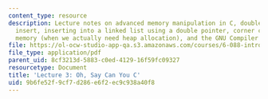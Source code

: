 ```yaml
---
content_type: resource
description: Lecture notes on advanced memory manipulation in C, double linked-list
  insert, inserting into a linked list using a double pointer, corner cases of using
  memory (when we actually need heap allocation), and the GNU Compiler Collection.
file: https://ol-ocw-studio-app-qa.s3.amazonaws.com/courses/6-088-introduction-to-c-memory-management-and-c-object-oriented-programming-january-iap-2010/9b6fe52f9cf7d286e6f2ec9c938a40f8_MIT6_088IAP10_lec03.pdf
file_type: application/pdf
parent_uid: 8cf3213d-5883-c0ed-4129-16f59fc09327
resourcetype: Document
title: 'Lecture 3: Oh, Say Can You C'
uid: 9b6fe52f-9cf7-d286-e6f2-ec9c938a40f8
---
```

